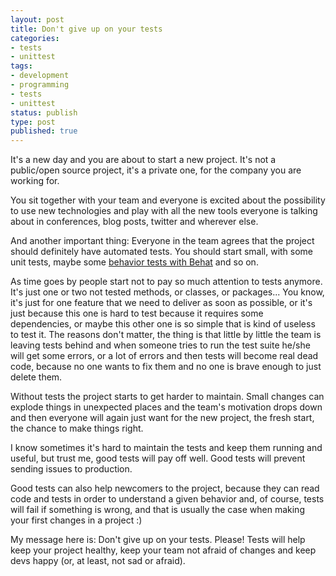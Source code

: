 ```yaml
---
layout: post
title: Don't give up on your tests
categories:
- tests
- unittest
tags:
- development
- programming
- tests
- unittest
status: publish
type: post
published: true
---
```


It's a new day and you are about to start a new project. It's not a public/open
source project, it's a private one, for the company you are working for.

You sit together with your team and everyone is excited about the possibility to
use new technologies and play with all the new tools everyone is talking about
in conferences, blog posts, twitter and wherever else.

And another important thing: Everyone in the team agrees that the project should
definitely have automated tests. You should start small, with some unit tests,
maybe some [behavior tests with Behat](http://behat.org) and so on.

As time goes by people start not to pay so much attention to tests anymore. It's
just one or two not tested methods, or classes, or packages... You know, it's just
for one feature that we need to deliver as soon as possible, or it's just because this one is
hard to test because it requires some dependencies, or maybe this other one is
so simple that is kind of useless to test it. The reasons don't matter, the thing
is that little by little the team is leaving tests behind and when someone tries
to run the test suite he/she will get some errors, or a lot of errors and then
tests will become real dead code, because no one wants to fix them and no one
is brave enough to just delete them.

Without tests the project starts to get harder to maintain. Small changes can
explode things in unexpected places and the team's motivation drops down and
then everyone will again just want for the new project, the fresh start, the
chance to make things right.

I know sometimes it's hard to maintain the tests and keep them running and useful, but trust me, good tests will
pay off well. Good tests will prevent sending issues to production.

Good tests can also help newcomers to the project, because they can read code
and tests in order to understand a given behavior and, of course, tests will fail if something is wrong, and that is
usually the case when making your first changes in a project :)

My message here is: Don't give up on your tests. Please! Tests will help keep
your project healthy, keep your team not afraid of changes and keep devs happy
(or, at least, not sad or afraid).
